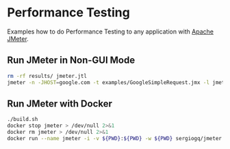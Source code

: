 # Performance Testing
Examples how to do Performance Testing to any application with [Apache JMeter](https://jmeter.apache.org).

## Run JMeter in Non-GUI Mode
```sh
rm -rf results/ jmeter.jtl
jmeter -n -JHOST=google.com -t examples/GoogleSimpleRequest.jmx -l jmeter.jtl -e -o results
```

## Run JMeter with Docker
```sh
./build.sh
docker stop jmeter > /dev/null 2>&1
docker rm jmeter > /dev/null 2>&1
docker run --name jmeter -i -v ${PWD}:${PWD} -w ${PWD} sergiogq/jmeter:5.1.1 $@ -n -JHOST=google.com -t examples/GoogleSimpleRequest.jmx -Dlog_level.jmeter=DEBUG -j jmeter.log -l jmeter.jtl -e -o results
```


